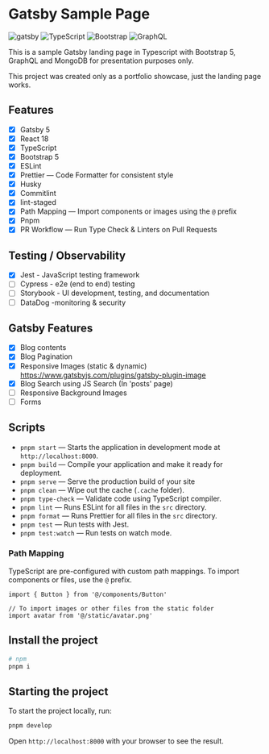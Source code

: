 # Gatsby Sample Page

![gatsby](https://img.shields.io/badge/Gatsby-663399?style=for-the-badge&logo=gatsby&logoColor=white)
![TypeScript](https://img.shields.io/badge/TypeScript-007ACC?style=for-the-badge&logo=typescript&logoColor=white)
![Bootstrap](https://img.shields.io/badge/Bootstrap-563D7C?style=for-the-badge&logo=bootstrap&logoColor=white)
![GraphQL](https://img.shields.io/badge/-GraphQL-E10098?style=for-the-badge&logo=graphql&logoColor=white)

This is a sample Gatsby landing page in Typescript with Bootstrap 5, GraphQL and MongoDB for presentation purposes only.

This project was created only as a portfolio showcase, just the landing page works.

## Features

- [x] Gatsby 5
- [x] React 18
- [x] TypeScript
- [x] Bootstrap 5
- [x] ESLint
- [x] Prettier — Code Formatter for consistent style
- [x] Husky
- [x] Commitlint
- [x] lint-staged
- [x] Path Mapping — Import components or images using the `@` prefix
- [x] Pnpm
- [x] PR Workflow — Run Type Check & Linters on Pull Requests

## Testing / Observability

- [x] Jest - JavaScript testing framework
- [ ] Cypress - e2e (end to end) testing
- [ ] Storybook - UI development, testing, and documentation
- [ ] DataDog -monitoring & security

## Gatsby Features

- [x] Blog contents
- [x] Blog Pagination
- [x] Responsive Images (static & dynamic) <https://www.gatsbyjs.com/plugins/gatsby-plugin-image>
- [x] Blog Search using JS Search (In 'posts' page)
- [ ] Responsive Background Images
- [ ] Forms

## Scripts

- `pnpm start` — Starts the application in development mode at `http://localhost:8000`.
- `pnpm build` — Compile your application and make it ready for deployment.
- `pnpm serve` — Serve the production build of your site
- `pnpm clean` — Wipe out the cache (`.cache` folder).
- `pnpm type-check` — Validate code using TypeScript compiler.
- `pnpm lint` — Runs ESLint for all files in the `src` directory.
- `pnpm format` — Runs Prettier for all files in the `src` directory.
- `pnpm test` — Run tests with Jest.
- `pnpm test:watch` — Run tests on watch mode.

### Path Mapping

TypeScript are pre-configured with custom path mappings. To import components or files, use the `@` prefix.

```tsx
import { Button } from '@/components/Button'

// To import images or other files from the static folder
import avatar from '@/static/avatar.png'
```

## Install the project

```sh
# npm
pnpm i
```

## Starting the project

To start the project locally, run:

```sh
pnpm develop
```

Open `http://localhost:8000` with your browser to see the result.

